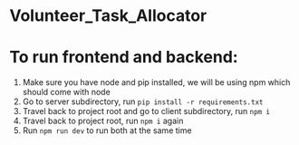 # Volunteer_Task_Allocator

# To run frontend and backend:
1. Make sure you have node and pip installed, we will be using npm which should come with node
2. Go to server subdirectory, run ``pip install -r requirements.txt``
3. Travel back to project root and go to client subdirectory, run ``npm i``
4. Travel back to project root, run ``npm i`` again
5. Run ``npm run dev`` to run both at the same time
